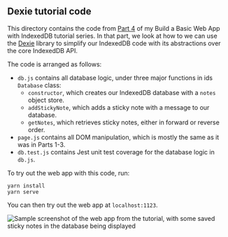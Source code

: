 ## Dexie tutorial code

This directory contains the code from [Part 4](https://dev.to/andyhaskell/using-dexie-js-to-write-slick-indexeddb-code-304o) of my Build a Basic Web App with IndexedDB tutorial series. In that part, we look at how to we can use the [Dexie](https://dexie.org) library to simplify our IndexedDB code with its abstractions over the core IndexedDB API.

The code is arranged as follows:

* `db.js` contains all database logic, under three major functions in ids `Database` class:
  * `constructor`, which creates our IndexedDB database with a `notes` object store.
  * `addStickyNote`, which adds a sticky note with a message to our database.
  * `getNotes`, which retrieves sticky notes, either in forward or reverse order.
* `page.js` contains all DOM manipulation, which is mostly the same as it was in Parts 1-3.
* `db.test.js` contains Jest unit test coverage for the database logic in `db.js`.

To try out the web app with this code, run:

```
yarn install
yarn serve
```

You can then try out the web app at `localhost:1123`.

![Sample screenshot of the web app from the tutorial, with some saved sticky notes in the database being displayed](../sample.png)